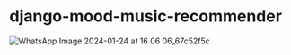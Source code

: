 # django-mood-music-recommender
![WhatsApp Image 2024-01-24 at 16 06 06_67c52f5c](https://github.com/TejithaNakka/django-mood-music-recommender/assets/98251198/509888cd-8f0d-43f1-b3e1-c4c190da755f)
